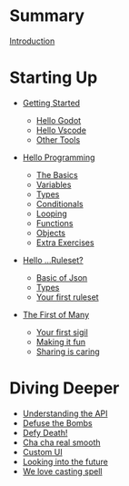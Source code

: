 # Summary

[Introduction](./intro.md)

# Starting Up

-   [Getting Started](./ch1/ch1-0-getting-started.md)

    -   [Hello Godot](ch1/ch1-1-hello-godot.md)
    -   [Hello Vscode](ch1/ch1-2-hello-vscode.md)
    -   [Other Tools](ch1/ch1-3-other-tools.md)

-   [Hello Programming](./ch2/ch2-0-hello-programming.md)

    -   [The Basics](./ch2/ch2-1-the-basics.md)
    -   [Variables](./ch2/ch2-2-variables.md)
    -   [Types](./ch2/ch2-3-types.md)
    -   [Conditionals](./ch2/ch2-4-conditionals.md)
    -   [Looping](./ch2/ch2-5-looping.md)
    -   [Functions](./ch2/ch2-6-functions.md)
    -   [Objects](./ch2/ch2-7-objects.md)
    -   [Extra Exercises](./ch2/ch2-8-extra-exercises.md)

-   [Hello ...Ruleset?]()

    -   [Basic of Json]()
    -   [Types]()
    -   [Your first ruleset]()

-   [The First of Many]()
    -   [Your first sigil]()
    -   [Making it fun]()
    -   [Sharing is caring]()

# Diving Deeper

-   [Understanding the API]()
-   [Defuse the Bombs]()
-   [Defy Death!]()
-   [Cha cha real smooth]()
-   [Custom UI]()
-   [Looking into the future]()
-   [We love casting spell]()
